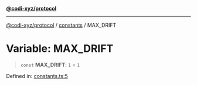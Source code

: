 [**@codi-xyz/protocol**](../../README.md)

***

[@codi-xyz/protocol](../../modules.md) / [constants](../README.md) / MAX\_DRIFT

# Variable: MAX\_DRIFT

> `const` **MAX\_DRIFT**: `1` = `1`

Defined in: [constants.ts:5](https://github.com/codi-xyz/protocol/blob/002e813eac9470bcfdb2a1790ddea7c341cb39dd/src/constants.ts#L5)
